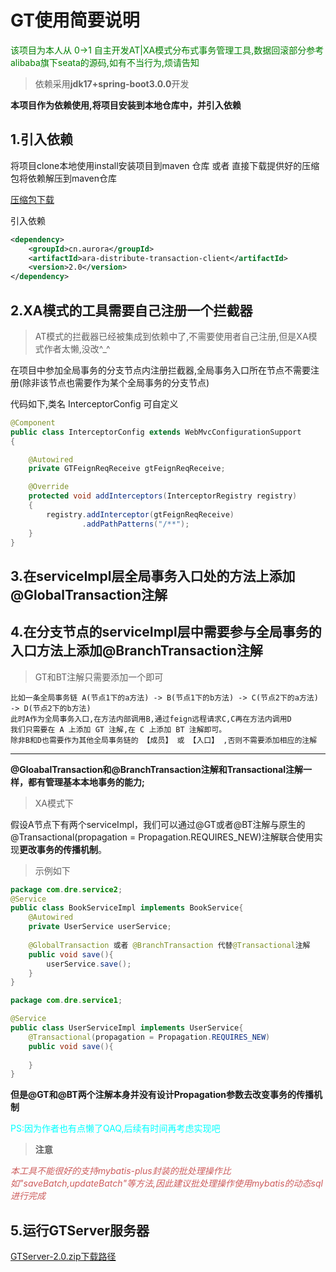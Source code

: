 # GT使用简要说明

<p style="color:green">该项目为本人从 0->1 自主开发AT|XA模式分布式事务管理工具,数据回滚部分参考alibaba旗下seata的源码,如有不当行为,烦请告知</p>

>依赖采用**jdk17+spring-boot3.0.0**开发

**本项目作为依赖使用,将项目安装到本地仓库中，并引入依赖**

## 1.引入依赖

将项目clone本地使用install安装项目到maven 仓库 或者 直接下载提供好的压缩包将依赖解压到maven仓库

[压缩包下载](https://github.com/L-P-F/GlobalTransaction/releases/tag/dependency)

引入依赖
```xml
<dependency>
    <groupId>cn.aurora</groupId>
    <artifactId>ara-distribute-transaction-client</artifactId>
    <version>2.0</version>
</dependency>
```

## 2.XA模式的工具需要自己注册一个拦截器

>AT模式的拦截器已经被集成到依赖中了,不需要使用者自己注册,但是XA模式作者太懒,没改^_^

在项目中参加全局事务的分支节点内注册拦截器,全局事务入口所在节点不需要注册(除非该节点也需要作为某个全局事务的分支节点)

代码如下,类名 InterceptorConfig 可自定义
```java
@Component
public class InterceptorConfig extends WebMvcConfigurationSupport
{

    @Autowired
    private GTFeignReqReceive gtFeignReqReceive;

    @Override
    protected void addInterceptors(InterceptorRegistry registry)
    {
        registry.addInterceptor(gtFeignReqReceive)
                .addPathPatterns("/**");
    }
}
```

## 3.在serviceImpl层全局事务入口处的方法上添加@GlobalTransaction注解

## 4.在分支节点的serviceImpl层中需要参与全局事务的入口方法上添加@BranchTransaction注解
>GT和BT注解只需要添加一个即可

```text
比如一条全局事务链 A(节点1下的a方法) -> B(节点1下的b方法) -> C(节点2下的a方法) -> D(节点2下的b方法)
此时A作为全局事务入口,在方法内部调用B,通过feign远程请求C,C再在方法内调用D
我们只需要在 A 上添加 GT 注解,在 C 上添加 BT 注解即可。
除非B和D也需要作为其他全局事务链的 【成员】 或 【入口】 ,否则不需要添加相应的注解
```

------

**@GloabalTransaction和@BranchTransaction注解和Transactional注解一样，都有管理基本本地事务的能力;**


>XA模式下

假设A节点下有两个serviceImpl，我们可以通过@GT或者@BT注解与原生的@Transactional(propagation = Propagation.REQUIRES_NEW)注解联合使用实现**更改事务的传播机制**。

>示例如下

```java
package com.dre.service2;
@Service
public class BookServiceImpl implements BookService{
    @Autowired
    private UserService userService;
    
    @GlobalTransaction 或者 @BranchTransaction 代替@Transactional注解
    public void save(){
    	userService.save();   
    }
}
```

```java
package com.dre.service1;

@Service
public class UserServiceImpl implements UserService{
    @Transactional(propagation = Propagation.REQUIRES_NEW)
    public void save(){
    
    }
}
```

**但是@GT和@BT两个注解本身并没有设计Propagation参数去改变事务的传播机制**
<p style="color:cyan">PS:因为作者也有点懒了QAQ,后续有时间再考虑实现吧</p>

>**注意**

<p style="font-style: italic; color:indianred">本工具不能很好的支持mybatis-plus封装的批处理操作比如"saveBatch,updateBatch"等方法,因此建议批处理操作使用mybatis的动态sql进行完成

## 5.运行GTServer服务器

[GTServer-2.0.zip下载路径](https://github.com/L-P-F/GlobalTransaction-Server/releases/tag/GTServer)